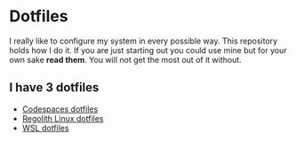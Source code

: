 # Dotfiles

I really like to configure my system in every possible way. This repository
holds how I do it. If you are just starting out you could use mine but for your own sake **read them**. You
will not get the most out of it without.

## I have 3 dotfiles

- [Codespaces dotfiles](https://github.com/iampika/dotfiles/tree/master)
- [Regolith Linux dotfiles](https://github.com/iampika/dotfiles/tree/Regolith-Linux-dotfiles)
- [WSL dotfiles](https://github.com/iampika/dotfiles/tree/wsl)
